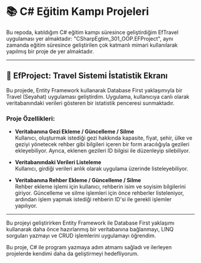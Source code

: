 # 📚 C# Eğitim Kampı Projeleri

Bu repoda, katıldığım C# eğitim kampı süresince geliştirdiğim EfTravel uygulaması yer almaktadır: "CSharpEgtim_301_OOP.EFProject", aynı zamanda eğitim süresince geliştirilen çok katmanlı mimari kullanılarak yapılmış bir proje de yer almaktadır. 

---


## 📍 EfProject: Travel Sistemi İstatistik Ekranı

Bu projede, Entity Framework kullanarak Database First yaklaşımıyla bir Travel (Seyahat) uygulaması geliştirdim. Uygulama, kullanıcıya canlı olarak veritabanındaki verileri gösteren bir istatistik penceresi sunmaktadır.

### Proje Özellikleri:

- **Veritabanına Gezi Ekleme / Güncelleme / Silme**  
  Kullanıcı, oluşturmak istediği gezi hakkında kapasite, fiyat, şehir, ülke ve geziyi yönetecek rehber gibi bilgileri içeren bir form aracılığıyla gezileri ekleyebiliyor. Ayrıca, eklenen gezileri ID bilgisi ile düzenleyip silebiliyor.

- **Veritabanındaki Verileri Listeleme**  
  Kullanıcı, girdiği verileri anlık olarak uygulama üzerinde listeleyebiliyor.

- **Veritabanına Rehber Ekleme / Güncelleme / Silme**  
  Rehber ekleme işlemi için kullanıcı, rehberin isim ve soyisim bilgilerini giriyor. Güncelleme ve silme işlemleri için önce rehberler listeleniyor, ardından işlem yapmak istediği rehberin ID'si ile gerekli işlemler yapılıyor.

---

Bu projeyi geliştirirken Entity Framework ile Database First yaklaşımı kullanarak daha önce hazırlanmış bir veritabanına bağlanmayı, LINQ sorguları yazmayı ve CRUD işlemlerini uygulamayı öğrendim. 

Bu proje, C# ile program yazmaya adım atmamı sağladı ve ilerleyen projelerde kendimi daha da geliştirmeyi hedefliyorum.
